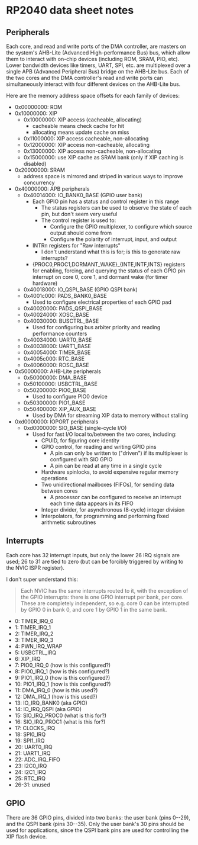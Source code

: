 # RP2040 data sheet notes

## Peripherals

Each core, and read and write ports of the DMA controller, are masters on
the system's AHB-Lite (Advanced High-performance Bus) bus, which allow them to
interact with on-chip devices (including ROM, SRAM, PIO, etc). Lower bandwidth
devices like timers, UART, SPI, etc. are multiplexed over a single APB (Advanced
Peripheral Bus) bridge on the AHB-Lite bus. Each of the two cores and the DMA
controller's read and write ports can simultaneously interact with four
different devices on the AHB-Lite bus.

Here are the memory address space offsets for each family of devices:

- 0x00000000: ROM
- 0x10000000: XIP
  - 0x10000000: XIP access (cacheable, allocating)
    - cacheable means check cache for hit
    - allocating means update cache on miss
  - 0x11000000: XIP access cacheable, non-allocating
  - 0x12000000: XIP access non-cacheable, allocating
  - 0x13000000: XIP access non-cacheable, non-allocating
  - 0x15000000: use XIP cache as SRAM bank (only if XIP caching is disabled)
- 0x20000000: SRAM
  - address space is mirrored and striped in various ways to improve concurrency
- 0x40000000: APB peripherals
  - 0x40014000: IO_BANK0_BASE (GPIO user bank)
    - Each GPIO pin has a status and control register in this range
      - The status registers can be used to observe the state of each pin, but
        don't seem very useful
      - The control register is used to:
        - Configure the GPIO multiplexer, to configure which source output should come from
        - Configure the polarity of interrupt, input, and output
    - INTRn registers for "Raw interrupts"
      - I don't understand what this is for; is this to generate raw interrupts?
    - {PROC0,PROC1,DORMANT_WAKE}_{INTE,INTF,INTS} registers for enabling,
      forcing, and querying the status of each GPIO pin interrupt on core 0,
      core 1, and dormant wake (for timer hardware)
  - 0x40018000: IO_QSPI_BASE (GPIO QSPI bank)
  - 0x4001c000: PADS_BANK0_BASE
    - Used to configure electrical properties of each GPIO pad
  - 0x40020000: PADS_QSPI_BASE
  - 0x40024000: XOSC_BASE
  - 0x40030000: BUSCTRL_BASE
    - Used for configuring bus arbiter priority and reading performance counters
  - 0x40034000: UART0_BASE
  - 0x40038000: UART1_BASE
  - 0x40054000: TIMER_BASE
  - 0x4005c000: RTC_BASE
  - 0x40060000: ROSC_BASE
- 0x50000000: AHB-Lite peripherals
  - 0x50000000: DMA_BASE
  - 0x50100000: USBCTRL_BASE
  - 0x50200000: PIO0_BASE
    - Used to configure PIO0 device
  - 0x50300000: PIO1_BASE
  - 0x50400000: XIP_AUX_BASE
    - Used by DMA for streaming XIP data to memory without stalling
- 0xd0000000: IOPORT peripherals
  - 0xd0000000: SIO_BASE (single-cycle I/O)
    - Used for fast I/O local to/between the two cores, including:
        - CPUID, for figuring core identity
        - GPIO control, for reading and writing GPIO pins
          - A pin can only be written to ("driven") if its multiplexer is configured with SIO GPIO
          - A pin can be read at any time in a single cycle
        - Hardware spinlocks, to avoid expensive regular memory operations
        - Two unidirectional mailboxes (FIFOs), for sending data between cores
          - A processor can be configured to receive an interrupt each time data
            appears in its FIFO
        - Integer divider, for asynchronous (8-cycle) integer division
        - Interpolators, for programming and performing fixed arithmetic subroutines

## Interrupts

Each core has 32 interrupt inputs, but only the lower 26 IRQ signals are used;
26 to 31 are tied to zero (but can be forcibly triggered by writing to the NVIC
ISPR register).

I don't super understand this:

> Each NVIC has the same interrupts routed to it, with the exception of the GPIO
> interrupts: there is one GPIO interrupt per bank, per core. These are
> completely independent, so e.g. core 0 can be interrupted by GPIO 0 in bank 0,
> and core 1 by GPIO 1 in the same bank.

- 0: TIMER_IRQ_0
- 1: TIMER_IRQ_1
- 2: TIMER_IRQ_2
- 3: TIMER_IRQ_3
- 4: PWN_IRQ_WRAP
- 5: USBCTRL_IRQ
- 6: XIP_IRQ
- 7: PIO0_IRQ_0     (how is this configured?)
- 8: PIO0_IRQ_1     (how is this configured?)
- 9: PIO1_IRQ_0     (how is this configured?)
- 10: PIO1_IRQ_1    (how is this configured?)
- 11: DMA_IRQ_0     (how is this used?)
- 12: DMA_IRQ_1     (how is this used?)
- 13: IO_IRQ_BANK0  (aka GPIO)
- 14: IO_IRQ_QSPI   (aka GPIO)
- 15: SIO_IRQ_PROC0 (what is this for?)
- 16: SIO_IRQ_PROC1 (what is this for?)
- 17: CLOCKS_IRQ
- 18: SPI0_IRQ
- 19: SPI1_IRQ
- 20: UART0_IRQ
- 21: UART1_IRQ
- 22: ADC_IRQ_FIFO
- 23: I2C0_IRQ
- 24: I2C1_IRQ
- 25: RTC_IRQ
- 26-31: unused

## GPIO

There are 36 GPIO pins, divided into two banks: the user bank (pins 0--29), and
the QSPI bank (pins 30--35). Only the user bank's 30 pins should be used for
applications, since the QSPI bank pins are used for controlling the XIP flash
device.
